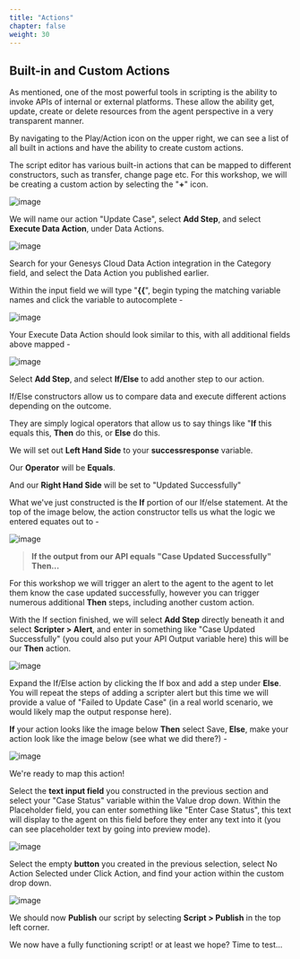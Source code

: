 ```yaml
---
title: "Actions"
chapter: false
weight: 30
---
```


## Built-in and Custom Actions

As mentioned, one of the most powerful tools in scripting is the ability to invoke APIs of internal or external platforms. These allow the ability get, update, create or delete resources from the agent perspective in a very transparent manner.

By navigating to the Play/Action icon on the upper right, we can see a list of all built in actions and have the ability to create custom actions.

The script editor has various built-in actions that can be mapped to different constructors, such as transfer, change page etc. For this workshop, we will be creating a custom action by selecting the "**+**" icon.

![image](/images/scriptactions.PNG)

We will name our action "Update Case", select **Add Step**, and select **Execute Data Action**, under Data Actions.

![image](/images/scriptactionstep1.PNG)

Search for your Genesys Cloud Data Action integration in the Category field, and select the Data Action you published earlier.

Within the input field we will type "**{{**", begin typing the matching variable names and click the variable to autocomplete -

![image](/images/scriptactionautocomplete.PNG)

Your Execute Data Action should look similar to this, with all additional fields above mapped -

![image](/images/scriptactionmap.PNG)

Select **Add Step**, and select **If/Else** to add another step to our action.

If/Else constructors allow us to compare data and execute different actions depending on the outcome. 

They are simply logical operators that allow us to say things like "**If** this equals this, **Then** do this, or **Else** do this.

We will set out **Left Hand Side** to your **successresponse** variable.

Our **Operator** will be **Equals**.

And our **Right Hand Side** will be set to "Updated Successfully"

What we've just constructed is the **If** portion of our If/else statement. At the top of the image below, the action constructor tells us what the logic we entered equates out to - 

![image](/images/scriptoutput.PNG)

> **If the output from our API equals "Case Updated Successfully" Then...**

For this workshop we will trigger an alert to the agent to the agent to let them know the case updated successfully, however you can trigger numerous additional **Then** steps, including another custom action.

With the If section finished, we will select **Add Step** directly beneath it and select **Scripter > Alert**, and enter in something like "Case Updated Successfully" (you could also put your API Output variable here) this will be our **Then** action. 

![image](/images/scriptactionif.PNG)

Expand the If/Else action by clicking the If box and add a step under **Else**. You will repeat the steps of adding a scripter alert but this time we will provide a value of "Failed to Update Case" (in a real world scenario, we would likely map the output response here).

**If** your action looks like the image below **Then** select Save, **Else**, make your action look like the image below (see what we did there?) -

![image](/images/scriptactioncomplete.PNG)

We're ready to map this action!

Select the **text input field** you constructed in the previous section and select your "Case Status" variable within the Value drop down. Within the Placeholder field, you can enter something like "Enter Case Status", this text will display to the agent on this field before they enter any text into it (you can see placeholder text by going into preview mode).

![image](/images/scriptinputfield.PNG)

Select the empty **button** you created in the previous selection, select No Action Selected under Click Action, and find your action within the custom drop down.

![image](/images/scriptbuttonaction.PNG)

We should now **Publish** our script by selecting **Script > Publish** in the top left corner.

We now have a fully functioning script! or at least we hope? Time to test...

